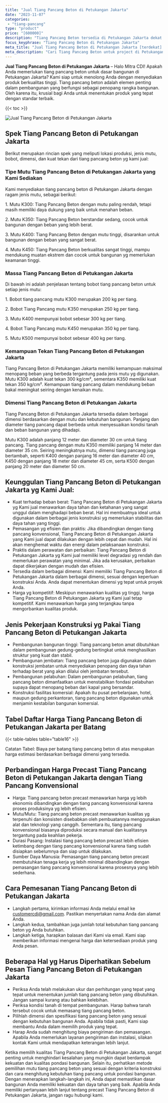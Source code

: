 ```yaml
---
title: "Jual Tiang Pancang Beton di Petukangan Jakarta"
date: "2023-11-07"
categories:
 - "tiang-pancang"
type: "product"
price: "[600000]"
description: "Tiang Pancang Beton tersedia di Petukangan Jakarta dekat. Tiang Pancang Beton ini sering dipakai dalam pekerjaan pembangunan sebagai bor file yang kuat dan berkualitas tinggi. Kontak kami untuk mendapatkan lebih lanjut."
focus_keyphrase: "Tiang Pancang Beton di Petukangan Jakarta"
meta_title: "Jual Tiang Pancang Beton di Petukangan Jakarta [terdekat] - CDI"
meta_description: "Cari Tiang Pancang Beton untuk project di Petukangan Jakarta? Kami menawarkan Tiang Pancang Beton yang berkualitas untuk pembangunan. Segera dapatkan penawaran terbaik sekarang."
---
```


**Jual Tiang Pancang Beton di Petukangan Jakarta** – Halo Mitra CDI! Apakah Anda memerlukan tiang pancang beton untuk dasar bangunan di Petukangan Jakarta? Kami siap untuk menolong Anda dengan menyediakan produk berkualitas tinggi. Tiang pancang beton adalah elemen penting dalam pembangunan yang berfungsi sebagai penopang rangka bangunan. Oleh karena itu, krusial bagi Anda untuk menentukan produk yang tepat dengan standar terbaik.

{{< toc >}}

![Jual Tiang Pancang Beton di Petukangan Jakarta](/images/tiang-pancang/tiang-pancang-09.jpg)

## Spek Tiang Pancang Beton di Petukangan Jakarta

Berikut merupakan rincian spek yang meliputi lokasi produksi, jenis mutu, bobot, dimensi, dan kuat tekan dari tiang pancang beton yg kami jual:

### Tipe Mutu Tiang Pancang Beton di Petukangan Jakarta yang Kami Sediakan

Kami menyediakan tiang pancang beton di Petukangan Jakarta dengan ragam jenis mutu, sebagai berikut:

1\. Mutu K300: Tiang Pancang Beton dengan mutu paling rendah, tetapi masih memiliki daya dukung yang baik untuk menahan beban.

2\. Mutu K350: Tiang Pancang Beton berstandar sedang, cocok untuk bangunan dengan beban yang lebih berat.

3\. Mutu K400: Tiang Pancang Beton dengan mutu tinggi, disarankan untuk bangunan dengan beban yang sangat berat.

4\. Mutu K450: Tiang Pancang Beton berkualitas sangat tinggi, mampu mendukung muatan ekstrem dan cocok untuk bangunan yg memerlukan keamanan tinggi.

### Massa Tiang Pancang Beton di Petukangan Jakarta

Di bawah ini adalah penjelasan tentang bobot tiang pancang beton untuk setiap jenis mutu:

1\. Bobot tiang pancang mutu K300 merupakan 200 kg per tiang.

2\. Bobot Tiang Pancang mutu K350 merupakan 250 kg per tiang.

3\. Mutu K400 mempunyai bobot sebesar 300 kg per tiang.

4\. Bobot Tiang Pancang mutu K450 merupakan 350 kg per tiang.

5\. Mutu K500 mempunyai bobot sebesar 400 kg per tiang.

### Kemampuan Tekan Tiang Pancang Beton di Petukangan Jakarta

Tiang Pancang Beton di Petukangan Jakarta memiliki kemampuan maksimal menopang beban yang berbeda tergantung pada jenis mutu yg digunakan. Mutu K300 adalah kuat tekan 300 kg/cm², sementara K350 memiliki kuat tekan 350 kg/cm². Kemampuan tiang pancang dalam mendukung beban bakal meningkat seiring dengan kenaikan mutu.

### Dimensi Tiang Pancang Beton di Petukangan Jakarta

Tiang Pancang Beton di Petukangan Jakarta tersedia dalam berbagai dimensi berdasarkan dengan mutu dan kebutuhan bangunan. Panjang dan diameter tiang pancang dapat berbeda untuk menyesuaikan kondisi tanah dan beban bangunan yang dihadapi.

Mutu K300 adalah panjang 12 meter dan diameter 30 cm untuk tiang pancang. Tiang pancang dengan mutu K350 memiliki panjang 14 meter dan diameter 35 cm. Seiring meningkatnya mutu, dimensi tiang pancang juga bertambah, seperti K400 dengan panjang 16 meter dan diameter 40 cm, K450 dengan panjang 18 meter dan diameter 45 cm, serta K500 dengan panjang 20 meter dan diameter 50 cm.

## Keunggulan Tiang Pancang Beton di Petukangan Jakarta yg Kami Jual:

*   Kuat terhadap beban berat: Tiang Pancang Beton di Petukangan Jakarta yg Kami jual menawarkan daya tahan dan ketahanan yang sangat unggul dalam menghadapi beban berat. Hal ini membuatnya ideal untuk digunakan dalam berbagai jenis konstruksi yg memerlukan stabilitas dan daya tahan yang tinggi.
*   Pemasangan yg efisien dan praktis: Jika dibandingkan dengan tiang pancang konvensional, Tiang Pancang Beton di Petukangan Jakarta yang Kami jual dapat dilakukan dengan lebih cepat dan mudah. Hal ini akan menghemat waktu dan energi dalam pelaksanaan konstruksi.
*   Praktis dalam perawatan dan perbaikan: Tiang Pancang Beton di Petukangan Jakarta yg Kami jual memiliki level degradasi yg rendah dan memerlukan perawatan yang minimal. Jika ada kerusakan, perbaikan dapat dikerjakan dengan mudah dan efisien.
*   Tersedia dalam berbagai dimensi: Kami memiliki Tiang Pancang Beton di Petukangan Jakarta dalam berbagai dimensi, sesuai dengan keperluan konstruksi Anda. Anda dapat menentukan dimensi yg tepat untuk proyek Anda.
*   Harga yg kompetitif: Meskipun menawarkan kualitas yg tinggi, harga Tiang Pancang Beton di Petukangan Jakarta yg Kami jual tetap kompetitif. Kami menawarkan harga yang terjangkau tanpa mengorbankan kualitas produk.

## Jenis Pekerjaan Konstruksi yg Pakai Tiang Pancang Beton di Petukangan Jakarta

*   Pembangunan bangunan tinggi: Tiang pancang beton amat dibutuhkan dalam pembangunan gedung-gedung bertingkat untuk menghasilkan struktur yang kuat dan stabil.
*   Pembangunan jembatan: Tiang pancang beton juga digunakan dalam konstruksi jembatan untuk menyediakan penopang dan daya tahan terhadap berat yang akan dilalui oleh jembatan tersebut.
*   Pembangunan pelabuhan: Dalam pembangunan pelabuhan, tiang pancang beton dimanfaatkan untuk menstabilkan fondasi pelabuhan supaya dapat menopang beban dari kapal yang bersandar.
*   Konstruksi fasilitas komersial: Apakah itu pusat perbelanjaan, hotel, maupun gedung perkantoran, tiang pancang beton digunakan untuk menjamin kestabilan bangunan komersial.

## Tabel Daftar Harga Tiang Pancang Beton di Petukangan Jakarta per Batang

{{< table-tables table="table16" >}}

Catatan Tabel: Biaya per batang tiang pancang beton di atas merupakan harga estimasi berdasarkan berbagai dimensi yang tersedia.

## Perbandingan Harga Precast Tiang Pancang Beton di Petukangan Jakarta dengan Tiang Pancang Konvensional

*   Harga: Tiang pancang beton precast menawarkan harga yg lebih ekonomis dibandingkan dengan tiang pancang konvensional karena proses produksinya yg lebih efisien.
*   Mutu/Mutu: Tiang pancang beton precast menawarkan kualitas yg terpenuhi dan konsisten disebabkan oleh pembuatannya menggunakan alat dan teknologi yang canggih. Sementara itu, tiang pancang konvensional biasanya diproduksi secara manual dan kualitasnya tergantung pada keahlian pekerja.
*   Durasi Pasang: Instalasi tiang pancang beton precast lebih efisien ketimbang dengan tiang pancang konvensional karena tiang sudah disiapkan sebelumnya dan siap untuk dilakukan.
*   Sumber Daya Manusia: Pemasangan tiang pancang beton precast membutuhkan tenaga kerja yg lebih minimal dibandingkan dengan pemasangan tiang pancang konvensional karena prosesnya yang lebih sederhana.

## Cara Pemesanan Tiang Pancang Beton di Petukangan Jakarta

*   Langkah pertama, kirimkan informasi Anda melalui email ke customercdi@gmail.com. Pastikan menyertakan nama Anda dan alamat Anda.
*   Langkah kedua, tambahkan juga jumlah total kebutuhan tiang pancang beton yg Anda butuhkan.
*   Langkah ketiga, harapkan balasan dari Kami via email. Kami siap memberikan informasi mengenai harga dan ketersediaan produk yang Anda pesan.

## Beberapa Hal yg Harus Diperhatikan Sebelum Pesan Tiang Pancang Beton di Petukangan Jakarta

*   Periksa Anda telah melakukan ukur dan perhitungan yang tepat yang tepat untuk menentukan jumlah tiang pancang beton yang dibutuhkan. Jangan sampai kurang atau bahkan kelebihan.
*   Periksa kondisi tanah di tempat pembangunan. Harap bahwa tanah tersebut cocok untuk memasang tiang pancang beton.
*   Pilihlah dimensi dan spesifikasi tiang pancang beton yang sesuai dengan kebutuhan bangunan Anda. Apabila tidak pasti, Kami siap membantu Anda dalam memilih produk yang tepat.
*   Harap Anda sudah menghitung biaya pengiriman dan pemasangan. Apabila Anda memerlukan layanan pengiriman dan instalasi, silakan kontak Kami untuk mendapatkan keterangan lebih lanjut.

Ketika memilih kualitas Tiang Pancang Beton di Petukangan Jakarta, sangat penting untuk menghindari kesalahan yang mungkin dapat berdampak kekuatan dan kualitas pondasi bangunan. Selain itu, perhatikan metode pemilihan mutu tiang pancang beton yang sesuai dengan kriteria konstruksi dan cara menghitung kebutuhan tiang pancang untuk pondasi bangunan. Dengan menerapkan langkah-langkah ini, Anda dapat memastikan dasar bangunan Anda memiliki kekuatan dan daya tahan yang baik. Apabila Anda memiliki pertanyaan lebih lanjut tentang precast Tiang Pancang Beton di Petukangan Jakarta, jangan ragu hubungi kami.